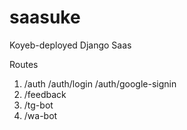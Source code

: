 # saasuke
Koyeb-deployed Django Saas

Routes
1. /auth
   /auth/login
   /auth/google-signin
2. /feedback
3. /tg-bot
4. /wa-bot
